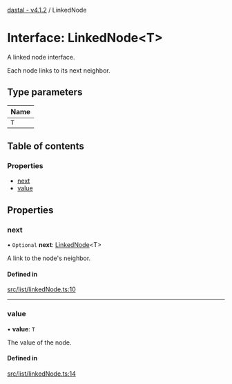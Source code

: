 [dastal - v4.1.2](../README.md) / LinkedNode

# Interface: LinkedNode<T\>

A linked node interface.

Each node links to its next neighbor.

## Type parameters

| Name |
| :------ |
| `T` |

## Table of contents

### Properties

- [next](linkednode.md#next)
- [value](linkednode.md#value)

## Properties

### next

• `Optional` **next**: [LinkedNode](linkednode.md)<T\>

A link to the node's neighbor.

#### Defined in

[src/list/linkedNode.ts:10](https://github.com/havelessbemore/dastal/blob/20d3f8b/src/list/linkedNode.ts#L10)

___

### value

• **value**: `T`

The value of the node.

#### Defined in

[src/list/linkedNode.ts:14](https://github.com/havelessbemore/dastal/blob/20d3f8b/src/list/linkedNode.ts#L14)
